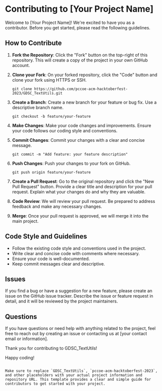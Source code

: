 
# Contributing to [Your Project Name]

Welcome to [Your Project Name]! We're excited to have you as a contributor. Before you get started, please read the following guidelines.

## How to Contribute

1. **Fork the Repository**: Click the "Fork" button on the top-right of this repository. This will create a copy of the project in your own GitHub account.

2. **Clone your Fork**: On your forked repository, click the "Code" button and clone your fork using HTTPS or SSH.

   ```
   git clone https://github.com/pccoe-acm-hacktoberfest-2023/GDSC_TextUtils.git
   ```

3. **Create a Branch**: Create a new branch for your feature or bug fix. Use a descriptive branch name.

   ```
   git checkout -b feature/your-feature
   ```

4. **Make Changes**: Make your code changes and improvements. Ensure your code follows our coding style and conventions.

5. **Commit Changes**: Commit your changes with a clear and concise message.

   ```
   git commit -m "Add feature: your feature description"
   ```

6. **Push Changes**: Push your changes to your fork on GitHub.

   ```
   git push origin feature/your-feature
   ```

7. **Create a Pull Request**: Go to the original repository and click the "New Pull Request" button. Provide a clear title and description for your pull request. Explain what your changes do and why they are valuable.

8. **Code Review**: We will review your pull request. Be prepared to address feedback and make any necessary changes.

9. **Merge**: Once your pull request is approved, we will merge it into the main project.

## Code Style and Guidelines

- Follow the existing code style and conventions used in the project.
- Write clear and concise code with comments where necessary.
- Ensure your code is well-documented.
- Keep commit messages clear and descriptive.

## Issues

If you find a bug or have a suggestion for a new feature, please create an issue on the GitHub issue tracker. Describe the issue or feature request in detail, and it will be reviewed by the project maintainers.

## Questions

If you have questions or need help with anything related to the project, feel free to reach out by creating an issue or contacting us at [your contact email or information].

Thank you for contributing to GDSC_TextUtils!

Happy coding!
```

Make sure to replace `GDSC_TextUtils`, `pccoe-acm-hacktoberfest-2023`, and other placeholders with your actual project information and repository URL. This template provides a clear and simple guide for contributors to get started with your project.